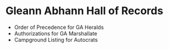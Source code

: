 # Gleann Abhann Hall of Records
- Order of Precedence for GA Heralds
- Authorizations for GA Marshallate
- Campground Listing for Autocrats
